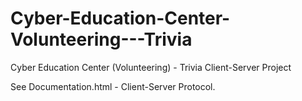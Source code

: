 # Cyber-Education-Center-Volunteering---Trivia
Cyber Education Center (Volunteering) - Trivia Client-Server Project


See Documentation.html - Client-Server Protocol. 
